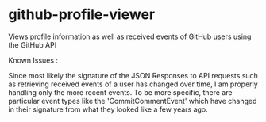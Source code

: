 github-profile-viewer
=====================

Views profile information as well as received events of GitHub users using the GitHub API

Known Issues :

Since most likely the signature of the JSON Responses to API requests such as retrieving received events of a user has changed over time, I am properly handling only the more recent events.  To be more specific, there are particular event types like the 'CommitCommentEvent' which have changed in their signature from what they looked like a few years ago. 
